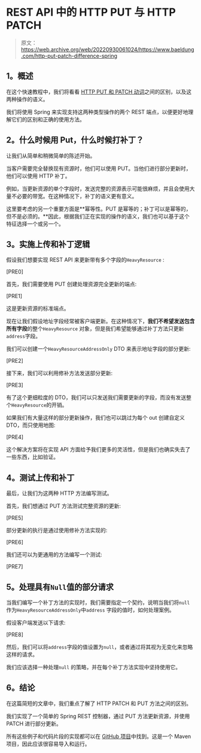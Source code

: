 # REST API 中的 HTTP PUT 与 HTTP PATCH

> 原文：<https://web.archive.org/web/20220930061024/https://www.baeldung.com/http-put-patch-difference-spring>

## **1。概述**

在这个快速教程中，我们将看看 [HTTP PUT 和 PATCH 动词](/web/20220627185008/https://www.baeldung.com/cs/http-put-vs-patch)之间的区别，以及这两种操作的语义。

我们将使用 Spring 来实现支持这两种类型操作的两个 REST 端点，以便更好地理解它们的区别和正确的使用方法。

## **2。什么时候用 Put，什么时候打补丁？**

让我们从简单和稍微简单的陈述开始。

当客户需要完全替换现有资源时，他们可以使用 PUT。当他们进行部分更新时，他们可以使用 HTTP 补丁。

例如，当更新资源的单个字段时，发送完整的资源表示可能很麻烦，并且会使用大量不必要的带宽。在这种情况下，补丁的语义更有意义。

这里要考虑的另一个重要方面是**幂等性。PUT 是幂等的；补丁可以是幂等的，但不是必须的。**因此，根据我们正在实现的操作的语义，我们也可以基于这个特征选择一个或另一个。

## **3。实施上传和补丁逻辑**

假设我们想要实现 REST API 来更新带有多个字段的`HeavyResource` :

[PRE0]

首先，我们需要使用 PUT 创建处理资源完全更新的端点:

[PRE1]

这是更新资源的标准端点。

现在让我们假设地址字段经常被客户端更新。在这种情况下，**我们不希望发送包含所有字段**的整个`HeavyResource` 对象，但是我们希望能够通过补丁方法只更新`address`字段。

我们可以创建一个`HeavyResourceAddressOnly` DTO 来表示地址字段的部分更新:

[PRE2]

接下来，我们可以利用修补方法发送部分更新:

[PRE3]

有了这个更细粒度的 DTO，我们可以只发送我们需要更新的字段，而没有发送整个`HeavyResource`的开销。

如果我们有大量这样的部分更新操作，我们也可以跳过为每个 out 创建自定义 DTO，而只使用地图:

[PRE4]

这个解决方案将在实现 API 方面给予我们更多的灵活性，但是我们也确实失去了一些东西，比如验证。

## **4。测试上传和补丁**

最后，让我们为这两种 HTTP 方法编写测试。

首先，我们想通过 PUT 方法测试完整资源的更新:

[PRE5]

部分更新的执行是通过使用修补方法实现的:

[PRE6]

我们还可以为更通用的方法编写一个测试:

[PRE7]

## **5。处理具有`Null`值的部分请求**

当我们编写一个补丁方法的实现时，我们需要指定一个契约，说明当我们将`null`作为`HeavyResourceAddressOnly`中`address` 字段的值时，如何处理案例。

假设客户端发送以下请求:

[PRE8]

然后，我们可以将`address`字段的值设置为`null`，或者通过将其视为无变化来忽略这样的请求。

我们应该选择一种处理`null` 的策略，并在每个补丁方法实现中坚持使用它。

## **6。结论**

在这篇简短的文章中，我们重点了解了 HTTP PATCH 和 PUT 方法之间的区别。

我们实现了一个简单的 Spring REST 控制器，通过 PUT 方法更新资源，并使用 PATCH 进行部分更新。

所有这些例子和代码片段的实现都可以在 [GitHub 项目](https://web.archive.org/web/20220627185008/https://github.com/eugenp/tutorials/tree/master/spring-web-modules/spring-resttemplate)中找到。这是一个 Maven 项目，因此应该很容易导入和运行。